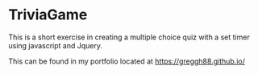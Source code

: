 # TriviaGame

This is a short exercise in creating a multiple choice quiz with a set timer using javascript and Jquery.  


This can be found in my portfolio located at https://greggh88.github.io/